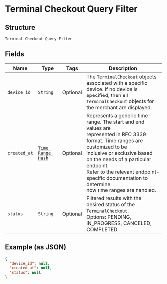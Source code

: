 
# Terminal Checkout Query Filter

## Structure

`Terminal Checkout Query Filter`

## Fields

| Name | Type | Tags | Description |
|  --- | --- | --- | --- |
| `device_id` | `String` | Optional | The `TerminalCheckout` objects associated with a specific device. If no device is specified, then all<br>`TerminalCheckout` objects for the merchant are displayed. |
| `created_at` | [`Time Range Hash`](../../doc/models/time-range.md) | Optional | Represents a generic time range. The start and end values are<br>represented in RFC 3339 format. Time ranges are customized to be<br>inclusive or exclusive based on the needs of a particular endpoint.<br>Refer to the relevant endpoint-specific documentation to determine<br>how time ranges are handled. |
| `status` | `String` | Optional | Filtered results with the desired status of the `TerminalCheckout`.<br>Options: PENDING, IN_PROGRESS, CANCELED, COMPLETED |

## Example (as JSON)

```json
{
  "device_id": null,
  "created_at": null,
  "status": null
}
```


